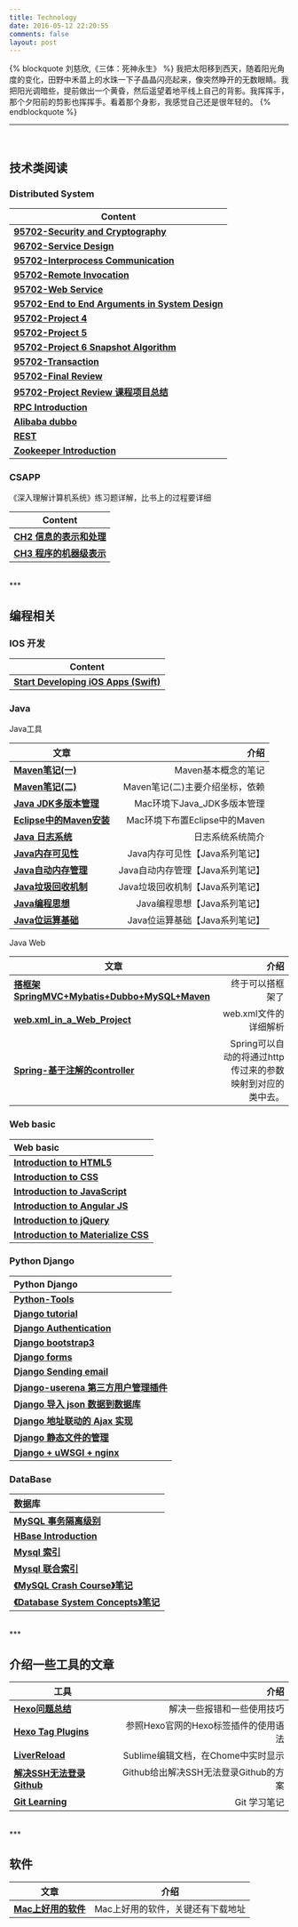 ```yaml
---
title: Technology
date: 2016-05-12 22:20:55
comments: false
layout: post
---
```


{% blockquote 刘慈欣,《三体：死神永生》 %}
我把太阳移到西天，随着阳光角度的变化，田野中禾苗上的水珠一下子晶晶闪亮起来，像突然睁开的无数眼睛。我把阳光调暗些，提前做出一个黄昏，然后遥望着地平线上自己的背影。我挥挥手，那个夕阳前的剪影也挥挥手。看着那个身影，我感觉自己还是很年轻的。 
{% endblockquote %}

***

<br> 

## 技术类阅读

### Distributed System
| Content                                                              | 
| ---------------------------------------------------------------------|
| **<a href="/distribute-system/cmu-95702-cryptography/">           95702-Security and Cryptography</a>**                                  | 
| **<a href="/distribute-system/cmu-95702-service-design/">       96702-Service Design </a>**                                            | 
| **<a href="/distribute-system/cmu-95702-interprocess-communication/">95702-Interprocess Communication </a>**                                | 
| **<a href="/distribute-system/cmu-95702-remote-invocation/">      95702-Remote Invocation </a>**                                         | 
| **<a href="/distribute-system/cmu-95702-web-service/">                95702-Web Service </a>**                                               | 
| **<a href="/distribute-system/cmu-95702-end-to-end-Arguments/">         95702-End to End Arguments in System Design </a>**                     | 
| **<a href="/distribute-system/cmu-95702-project4/">              95702-Project 4 </a>**                                                 | 
| **<a href="/distribute-system/cmu-95702-project5/">              95702-Project 5 </a>**                                                 | 
| **<a href="/distribute-system/cmu-95702-project6/">              95702-Project 6 Snapshot Algorithm </a>**                              | 
| **<a href="/distribute-system/cmu-95702-transaction/">              95702-Transaction </a>**                                               | 
| **<a href="/distribute-system/cmu-95702-final-review/">              95702-Final Review </a>**                                              | 
| **<a href="/distribute-system/cmu-95702-projects-review/">              95702-Project Review 课程项目总结 </a>**                                 | 
| **<a href="/distribute-system/0-rpc-intro/">RPC Introduction </a>**  |
| **<a href="/distribute-system/0-alibaba-dubbo/">Alibaba dubbo </a>** | 
| **<a href="/distribute-system/0-rest/">REST</a>**                    |  
| **<a href="/distribute-system/zookeeper-introduction/">Zookeeper Introduction</a>** |  

### CSAPP
《深入理解计算机系统》练习题详解，比书上的过程要详细

| Content                                                              | 
| ---------------------------------------------------------------------|
| **<a href="/csapp/深入理解计算机系统-15213-CH2/">CH2 信息的表示和处理</a>** | 
| **<a href="/csapp/深入理解计算机系统-15213-CH3/">CH3 程序的机器级表示</a>** | 


<br>
***
<br>

## 编程相关
### IOS 开发
| Content                                                              | 
| ---------------------------------------------------------------------|
| **<a href="/ios/IOS-swift/">Start Developing iOS Apps (Swift) </a>** | 

### Java
Java工具

| 文章       | 介绍           | 
| ------------- | -------------:| 
| **<a href="/java/Maven笔记-一/">Maven笔记(一)</a>** | Maven基本概念的笔记 |   
| **<a href="/java/Maven笔记-二/">Maven笔记(二)</a>** | Maven笔记(二)主要介绍坐标，依赖 |
| **<a href="/java/Mac环境下Java_JDK多版本管理/">Java JDK多版本管理 </a>** | Mac环境下Java_JDK多版本管理 |   
| **<a href="/java/Mac环境下布置Eclipse中的Maven/">Eclipse中的Maven安装 </a>** | Mac环境下布置Eclipse中的Maven|  
| **<a href="/java/Java-日志系统/">Java 日志系统 </a>** | 日志系统系统简介| 
| **<a href="/java/Java内存可见性【Java系列笔记】/">Java内存可见性</a>** | Java内存可见性【Java系列笔记】| 
| **<a href="/java/Java自动内存管理【Java系列笔记】/">Java自动内存管理</a>** | Java自动内存管理【Java系列笔记】| 
| **<a href="/java/Java垃圾回收机制【Java系列笔记】/">Java垃圾回收机制</a>** | Java垃圾回收机制【Java系列笔记】| 
| **<a href="/java/Java编程思想【Java系列笔记】/">Java编程思想</a>** | Java编程思想【Java系列笔记】| 
| **<a href="/java/Java位运算基础【Java系列笔记】/">Java位运算基础</a>** | Java位运算基础【Java系列笔记】| 



Java Web

| 文章           | 介绍           | 
| ------------- | -------------:| 
| **<a href="/java/搭框架SpringMVC-Mybatis-Dubbo-MySQL/">搭框架SpringMVC+Mybatis+Dubbo+MySQL+Maven </a>** | 终于可以搭框架了| 
| **<a href="/java/web-xml-in-a-Web-Project/">web.xml_in_a_Web_Project </a>** | web.xml文件的详细解析| 
|**<a href="/java/Spring-基于注解的controller/">Spring-基于注解的controller </a>**|Spring可以自动的将通过http传过来的参数映射到对应的类中去。|



### Web basic

| Web basic      | 
| :------------- |
| **<a href="/webapplication/introduction_to_html5/">Introduction to HTML5</a>** |
| **<a href="/webapplication/introduction_to_CSS/">Introduction to CSS</a>** | 
| **<a href="/webapplication/codecademy_js/">Introduction to JavaScript</a>**| 
| **<a href="/webapplication/codecademy_angular_js/">Introduction to Angular JS</a>** |
| **<a href="/webapplication/codecademy_jquery/">Introduction to jQuery</a>** |
| **<a href="/webapplication/materialize-css/">Introduction to Materialize CSS</a>** |

### Python Django

| Python Django   |
|:----------|
| **<a href="/django/python-tools/">Python-Tools</a>** |
| **<a href="/django/django-learning">Django tutorial</a>** |
| **<a href="/django/django-customizing_authentication">Django Authentication</a>** |
| **<a href="/django/django-bootstrap3">Django bootstrap3</a>** |
| **<a href="/django/django-forms">Django forms</a>** |
| **<a href="/django/django-sending-email">Django Sending email</a>** |
| **<a href="/django/django-userena/">Django-userena 第三方用户管理插件</a>** |
| **<a href="/django/django-load-data-fixture/">Django 导入 json 数据到数据库</a>** |
| **<a href="/django/django-ajax-address/">Django 地址联动的 Ajax 实现</a>** |
| **<a href="/django/django-static-file/">Django 静态文件的管理</a>** |
| **<a href="/django/django-wsgi-ngix/">Django + uWSGI + nginx</a>** |

### DataBase

| 数据库       |
|:----------|
| **<a href="/database/Mysql_Isolation_level/">MySQL 事务隔离级别</a>** |
| **<a href="/database/HBase_Introduction/">HBase Introduction</a>** |
| **<a href="/database/Mysql_Index/">Mysql 索引</a>** |
| **<a href="/database/Mysql_multiple_column_index/">Mysql 联合索引</a>** |
| **<a href="/database/MySQL_Crash_Course/">《MySQL Crash Course》笔记</a>** |
| **<a href="/database/Database_System_Concepts/">《Database System Concepts》笔记</a>** |

<br>
***
<br>

## 介绍一些工具的文章

| 工具           | 介绍                                                     | 
| ------------- | -------------:                                           | 
| **<a href="/tool/Hexo问题总结/">Hexo问题总结</a>**                    | 解决一些报错和一些使用技巧                                                      |   
| **<a href="/tool/Hexo%20Tag%20Plugins/">Hexo Tag Plugins</a>**     | 参照Hexo官网的Hexo标签插件的使用语法                                            |
| **<a href="/tool/LiverReload/">LiverReload</a>**                   | Sublime编辑文档，在Chome中实时显示                                             |   
| **<a href="/tool/解决SSH无法登录Github/">解决SSH无法登录Github</a>**   | Github给出解决SSH无法登录Github的方案                                          |  
| **<a href="/tool/Git-Learning/">Git Learning</a>**                 | Git 学习笔记                                                                    |

<br>
***
<br>

## 软件
| 文章       | 介绍           | 
| ------------- |:-------------:| 
| **<a href="/tool/Softwares-on-Mac/">Mac上好用的软件</a>**   | Mac上好用的软件，关键还有下载地址|







